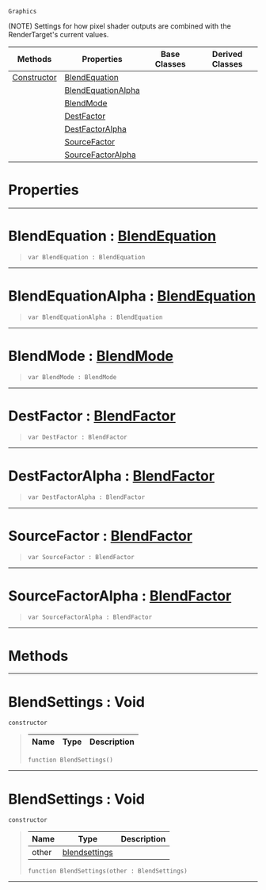  `Graphics`

(NOTE) Settings for how pixel shader outputs are combined with the RenderTarget's current values.

|Methods|Properties|Base Classes|Derived Classes|
|---|---|---|---|
|[Constructor](blendsettings.md#blendsettings-void)|[BlendEquation](blendsettings.md#blendequation-zilch-engin)| | |
| |[BlendEquationAlpha](blendsettings.md#blendequationalpha-zero)| | |
| |[BlendMode](blendsettings.md#blendmode-zilch-engine-do)| | |
| |[DestFactor](blendsettings.md#destfactor-zilch-engine-d)| | |
| |[DestFactorAlpha](blendsettings.md#destfactoralpha-zilch-eng)| | |
| |[SourceFactor](blendsettings.md#sourcefactor-zilch-engine)| | |
| |[SourceFactorAlpha](blendsettings.md#sourcefactoralpha-zilch-e)| | |


 #  Properties


---  
 #  BlendEquation : [BlendEquation](../enum_reference.md#blendequation)

> 
> ```TS:Nada
> var BlendEquation : BlendEquation


---  
 #  BlendEquationAlpha : [BlendEquation](../enum_reference.md#blendequation)

> 
> ```TS:Nada
> var BlendEquationAlpha : BlendEquation


---  
 #  BlendMode : [BlendMode](../enum_reference.md#blendmode)

> 
> ```TS:Nada
> var BlendMode : BlendMode


---  
 #  DestFactor : [BlendFactor](../enum_reference.md#blendfactor)

> 
> ```TS:Nada
> var DestFactor : BlendFactor


---  
 #  DestFactorAlpha : [BlendFactor](../enum_reference.md#blendfactor)

> 
> ```TS:Nada
> var DestFactorAlpha : BlendFactor


---  
 #  SourceFactor : [BlendFactor](../enum_reference.md#blendfactor)

> 
> ```TS:Nada
> var SourceFactor : BlendFactor


---  
 #  SourceFactorAlpha : [BlendFactor](../enum_reference.md#blendfactor)

> 
> ```TS:Nada
> var SourceFactorAlpha : BlendFactor


---  
 #  Methods


---  
 #  BlendSettings : Void

 `constructor`

> 
> |Name|Type|Description|
> |---|---|---|
> ```TS:Nada
> function BlendSettings()
> ``` 


---  
 #  BlendSettings : Void

 `constructor`

> 
> |Name|Type|Description|
> |---|---|---|
> |other|[blendsettings](blendsettings.md)| |
> ```TS:Nada
> function BlendSettings(other : BlendSettings)
> ``` 


---  
 

 